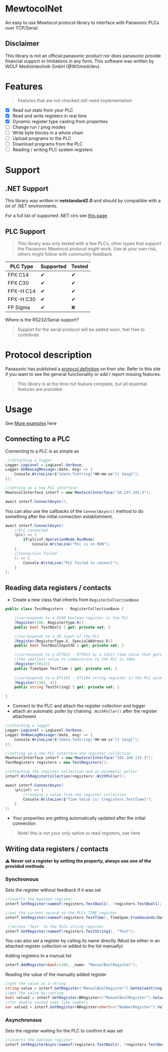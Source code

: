 # MewtocolNet
An easy to use Mewtocol protocol library to interface with Panasonic PLCs over TCP/Serial.

## Disclaimer 
This library is not an official panasonic product nor does panasonic provide financial support or limitations in any form. 
This software was written by WOLF Medizintechnik GmbH (@WOmed/dev).

# Features

> Features that are not checked still need implementation

- [x] Read out stats from your PLC
- [x] Read and write registers in real time
- [X] Dynamic register type casting from properties
- [ ] Change run / prog modes
- [ ] Write byte blocks in a whole chain
- [ ] Upload programs to the PLC
- [ ] Download programs from the PLC
- [ ] Reading / writing PLC system registers

# Support

## .NET Support

This library was written in **netstandard2.0** and should by compatible with a lot of .NET environments.

For a full list of supported .NET clrs see [this page](https://docs.microsoft.com/de-de/dotnet/standard/net-standard?tabs=net-standard-2-0#select-net-standard-version)

## PLC Support

> This library was only tested with a few PLCs, other types that support the Panasonic Mewtocol protocol might work. 
> Use at your own risk, others might follow with community feedback

|PLC Type|Supported|Tested|
|--------|---------|------|
FPX C14  |✔        |✔   |
FPX C30  |✔        |✔   |
FPX-H C14|✔        |✔   |
FPX-H C30|✔        |✔   |
FP Sigma |✔        |❌  |

Where is the RS232/Serial support?

> Support for the serial protocol will be added soon, feel free to contribute

# Protocol description

Panasonic has published a [protocol definition](https://mediap.industry.panasonic.eu/assets/custom-upload/Factory%20&%20Automation/PLC/Manuals/mn_all_plcs_mewtocol_user_pidsx_en.pdf) on their site.
Refer to this site if you want to see the general functionality or add / report missing features.

> This library is at the time not feature complete, but all essential features are provided

# Usage

See [More examples](/Examples) here

## Connecting to a PLC 

Connecting to a PLC is as simple as 

```C#
 //attaching a logger
Logger.LogLevel = LogLevel.Verbose;
Logger.OnNewLogMessage((date, msg) => {
    Console.WriteLine($"{date.ToString("HH:mm:ss")} {msg}");
});

//setting up a new PLC interface
MewtocolInterface interf = new MewtocolInterface("10.237.191.3");

await interf.ConnectAsync();
```

You can also use the callbacks of the `ConnectAsync()` method to do something after the initial connection establishment.

```C#
await interf.ConnectAsync(
    //PLC connected
    (plc) => {
        if(plcinf.OperationMode.RunMode)
            Console.WriteLine("PLC is in RUN");
    },
    //Connection failed
    () => {
        Console.WriteLine("PLC failed to connect");
    }
);
```
## Reading data registers / contacts

- Create a new class that inherits from `RegisterCollectionBase`

```C#
public class TestRegisters : RegisterCollectionBase {

    //corresponds to a R100 boolean register in the PLC
    [Register(100, RegisterType.R)]
    public bool TestBool1 { get; private set; }

    //corresponds to a XD input of the PLC
    [Register(RegisterType.X, SpecialAddress.D)]
    public bool TestBoolInputXD { get; private set; } 

    //corresponds to a DT7012 - DT7013 as a 32bit time value that gets parsed as a timespan (TIME)
    //the smallest value to communicate to the PLC is 10ms
    [Register(7012)]
    public TimeSpan TestTime { get; private set; }  
    
    //corresponds to a DT1101 - DT1104 string register in the PLC with (STRING[4])
    [Register(1101, 4)]
    public string TestString1 { get; private set; }

}
```

- Connect to the PLC and attach the register collection and logger
- attach an automatic poller by chaining `.WithPoller()` after the register attachment

```C#
//attaching a logger
Logger.LogLevel = LogLevel.Verbose;
Logger.OnNewLogMessage((date, msg) => {
    Console.WriteLine($"{date.ToString("HH:mm:ss")} {msg}");
});

//setting up a new PLC interface and register collection
MewtocolInterface interf = new MewtocolInterface("192.168.115.3");
TestRegisters registers = new TestRegisters();

//attaching the register collection and an automatic poller
interf.WithRegisterCollection(registers).WithPoller();

await interf.ConnectAsync(
    (plcinf) => {
        //reading a value from the register collection
        Console.WriteLine($"Time Value is: {registers.TestTime}");
    }
);
```
- Your properties are getting automatically updated after the initial connection

> Note! this is not your only option to read registers, see here

## Writing data registers / contacts

⚠ **Never set a register by setting the property, always use one of the provided methods**

### Synchronous

Sets the register without feedback if it was set

```C#
//inverts the boolean register
interf.SetRegister(nameof(registers.TestBool1), !registers.TestBool1);

//set the current second to the PLCs TIME register
interf.SetRegister(nameof(registers.TestTime), TimeSpan.FromSeconds(DateTime.Now.Second));

 //writes 'Test' to the PLCs string register
interf.SetRegister(nameof(registers.TestString1), "Test");
```

You can also set a register by calling its name directly (Must be either in an attached register collection or added to the list manually)

Adding registers to a manual list
```C#
interf.AddRegister<bool>(105, _name: "ManualBoolRegister");
```

Reading the value of the manually added register
```C#
//get the value as a string
string value = interf.GetRegister("ManualBoolRegister").GetValueString();
//get the value by casting
bool value2 = interf.GetRegister<BRegister>("ManualBoolRegister").Value;
//for double casted ones like numbers
var value2 = interf.GetRegister<NRegister<short>>("NumberRegister").Value;
```

### Asynchronous

Sets the register waiting for the PLC to confirm it was set

```C#
//inverts the boolean register
interf.SetRegisterAsync(nameof(registers.TestBool1), !registers.TestBool1);
```
